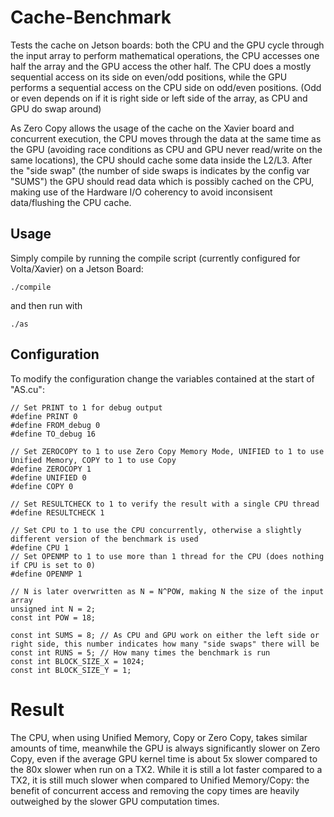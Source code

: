 # Cache-Benchmark
Tests the cache on Jetson boards: both the CPU and the GPU cycle through the input array to perform mathematical operations, the CPU accesses one half the array and the GPU access the other half. The CPU does a mostly sequential access on its side on even/odd positions, while the GPU performs a sequential access on the CPU side on odd/even positions. (Odd or even depends on if it is right side or left side of the array, as CPU and GPU do swap around)

As Zero Copy allows the usage of the cache on the Xavier board and concurrent execution, the CPU moves through the data at the same time as the GPU (avoiding race conditions as CPU and GPU never read/write on the same locations), the CPU should cache some data inside the L2/L3. After the "side swap" (the number of side swaps is indicates by the config var "SUMS") the GPU should read data which is possibly cached on the CPU, making use of the Hardware I/O coherency to avoid inconsisent data/flushing the CPU cache.
## Usage
Simply compile by running the compile script (currently configured for Volta/Xavier) on a Jetson Board:
```
./compile
```
and then run with
```
./as
```
## Configuration
To modify the configuration change the variables contained at the start of "AS.cu":
```
// Set PRINT to 1 for debug output
#define PRINT 0
#define FROM_debug 0
#define TO_debug 16

// Set ZEROCOPY to 1 to use Zero Copy Memory Mode, UNIFIED to 1 to use Unified Memory, COPY to 1 to use Copy
#define ZEROCOPY 1
#define UNIFIED 0
#define COPY 0

// Set RESULTCHECK to 1 to verify the result with a single CPU thread
#define RESULTCHECK 1

// Set CPU to 1 to use the CPU concurrently, otherwise a slightly different version of the benchmark is used
#define CPU 1
// Set OPENMP to 1 to use more than 1 thread for the CPU (does nothing if CPU is set to 0)
#define OPENMP 1

// N is later overwritten as N = N^POW, making N the size of the input array
unsigned int N = 2;
const int POW = 18;

const int SUMS = 8; // As CPU and GPU work on either the left side or right side, this number indicates how many "side swaps" there will be
const int RUNS = 5; // How many times the benchmark is run
const int BLOCK_SIZE_X = 1024;
const int BLOCK_SIZE_Y = 1;
```
# Result
The CPU, when using Unified Memory, Copy or Zero Copy, takes similar amounts of time, meanwhile the GPU is always significantly slower on Zero Copy, even if the average GPU kernel time is about 5x slower compared to the 80x slower when run on a TX2. While it is still a lot faster compared to a TX2, it is still much slower when compared to Unified Memory/Copy: the benefit of concurrent access and removing the copy times are heavily outweighed by the slower GPU computation times.
